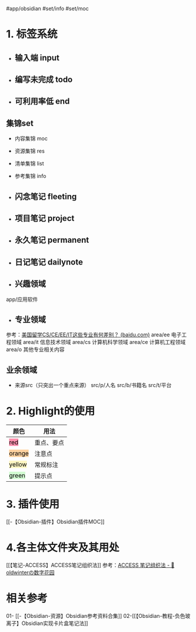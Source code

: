 #app/obsidian #set/info #set/moc 

# 1. 标签系统
* ## 输入端 input
* ## 编写未完成 todo
* ## 可利用率低 end

## 集锦set
* 内容集锦 moc
* 资源集锦 res
* 清单集锦 list
* 参考集锦 info

* ## 闪念笔记 fleeting
* ## 项目笔记 project
* ## 永久笔记 permanent
* ## 日记笔记 dailynote

* ## 兴趣领域
app/应用软件

* ## 专业领域
参考：[美国留学CS/CE/EE/IT这些专业有何差别？ (baidu.com)](https://baijiahao.baidu.com/s?id=1709210109948267273&wfr=spider&for=pc)
area/ee 电子工程领域
area/it 信息技术领域
area/cs 计算机科学领域
area/ce 计算机工程领域
area/o 其他专业相关内容

## 业余领域


* 来源src（只突出一个重点来源）
src/p/人名
src/b/书籍名
src/t/平台

# 2. Highlight的使用
| 颜色                                               | 用法       |
| -------------------------------------------------- | ---------- |
| <mark style="background: #FF5582A6;">red</mark>    | 重点、要点 |
| <mark style="background: #FFB86CA6;">orange</mark> | 注意点     |
| <mark style="background: #FFF3A3A6;">yellow</mark> | 常规标注   |
| <mark style="background: #BBFABBA6;">green</mark>  | 提示点           |
# 3.  插件使用
[[-【Obsidian-插件】Obsidian插件MOC]]

# 4.各主体文件夹及其用处
[[【笔记-ACCESS】ACCESS笔记组织法]]
参考：[ACCESS 笔记组织法 - 🌲 oldwinterの数字花园](https://oldwinter.top/Cards/%E6%B0%B8%E4%B9%85%E7%AC%94%E8%AE%B0/ACCESS+%E7%AC%94%E8%AE%B0%E7%BB%84%E7%BB%87%E6%B3%95)




# 相关参考
01- [[-【Obsidian-资源】Obsidian参考资料合集]]
02-[[【Obsidian-教程-负色玻离子】Obsidian实现卡片盒笔记法]]



